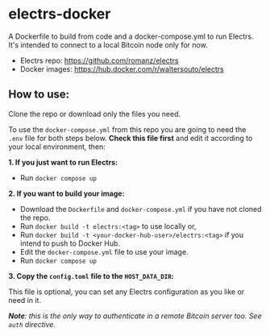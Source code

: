 # electrs-docker

A Dockerfile to build from code and a docker-compose.yml to run Electrs. It's intended to connect to a local Bitcoin node only for now.

* Electrs repo: https://github.com/romanz/electrs
* Docker images: https://hub.docker.com/r/waltersouto/electrs

## How to use:

Clone the repo or download only the files you need.

To use the `docker-compose.yml` from this repo you are going to need the `.env` file for both steps below. **Check this file first** and edit it according to your local environment, then:

**1. If you just want to run Electrs:**

- Run `docker compose up`

**2. If you want to build your image:**

- Download the `Dockerfile` and `docker-compose.yml` if you have not cloned the repo.
- Run `docker build -t electrs:<tag>` to use locally or,
- Run `docker build -t <your-docker-hub-user>/electrs:<tag>` if you intend to push to Docker Hub.
- Edit the `docker-compose.yml` file to use your image.
- Run `docker compose up`

**3. Copy the `config.toml` file to the `HOST_DATA_DIR`:**

This file is optional, you can set any Electrs configuration as you like or need in it.

_**Note**: this is the only way to authenticate in a remote Bitcoin server too. See `auth` directive._
